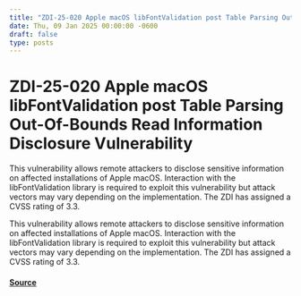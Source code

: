 ```yaml
---
title: "ZDI-25-020 Apple macOS libFontValidation post Table Parsing Out-Of-Bounds Read Information Disclosure Vulnerability"
date: Thu, 09 Jan 2025 00:00:00 -0600
draft: false
type: posts
---
```

# ZDI-25-020 Apple macOS libFontValidation post Table Parsing Out-Of-Bounds Read Information Disclosure Vulnerability





This vulnerability allows remote attackers to disclose sensitive information on affected installations of Apple macOS. Interaction with the libFontValidation library is required to exploit this vulnerability but attack vectors may vary depending on the implementation. The ZDI has assigned a CVSS rating of 3.3.

This vulnerability allows remote attackers to disclose sensitive information on affected installations of Apple macOS. Interaction with the libFontValidation library is required to exploit this vulnerability but attack vectors may vary depending on the implementation. The ZDI has assigned a CVSS rating of 3.3.

#### [Source](http://www.zerodayinitiative.com/advisories/ZDI-25-020/)

